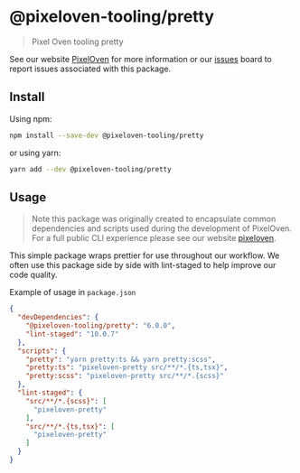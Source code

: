 # @pixeloven-tooling/pretty

> Pixel Oven tooling pretty

See our website [PixelOven](https://www.pixeloven.com/) for more information or our [issues](https://github.com/pixeloven/pixeloven/issues) board to report issues associated with this package.

## Install

Using npm:

```sh
npm install --save-dev @pixeloven-tooling/pretty
```

or using yarn:

```sh
yarn add --dev @pixeloven-tooling/pretty
```

## Usage
> Note this package was originally created to encapsulate common dependencies and scripts used during the development of PixelOven. For a full public CLI experience please see our website [pixeloven](https://www.pixeloven.com/).

This simple package wraps prettier for use throughout our workflow. We often use this package side by side with lint-staged to help improve our code quality.

Example of usage in `package.json`
```json
{
  "devDependencies": {
    "@pixeloven-tooling/pretty": "6.0.0",
    "lint-staged": "10.0.7"
  },
  "scripts": {
    "pretty": "yarn pretty:ts && yarn pretty:scss",
    "pretty:ts": "pixeloven-pretty src/**/*.{ts,tsx}",
    "pretty:scss": "pixeloven-pretty src/**/*.{scss}"
  },
  "lint-staged": {
    "src/**/*.{scss}": [
      "pixeloven-pretty"
    ],
    "src/**/*.{ts,tsx}": [
      "pixeloven-pretty"
    ]
  }
}
```